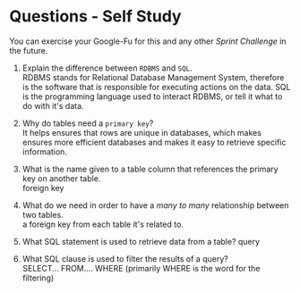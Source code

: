 # Questions - Self Study

You can exercise your Google-Fu for this and any other _Sprint Challenge_ in the future.

1.  Explain the difference between `RDBMS` and `SQL`. <br>
RDBMS stands for Relational Database Management System, therefore is the software that is responsible for executing actions on the data. SQL is the programming language used to interact RDBMS, or tell it what to do with it's data. 

1.  Why do tables need a `primary key`?<br>
It helps ensures that rows are unique in databases, which makes ensures more efficient databases and makes it easy to retrieve specific information. 
1.  What is the name given to a table column that references the primary key on another table. <br>
foreign key
1.  What do we need in order to have a _many to many_ relationship between two  tables.
<br> a foreign key from each table it's related to. 
1.  What SQL statement is used to retrieve data from a table?
query
1.  What SQL clause is used to filter the results of a query?<br>
SELECT... FROM.... WHERE (primarily WHERE is the word for the filtering)
